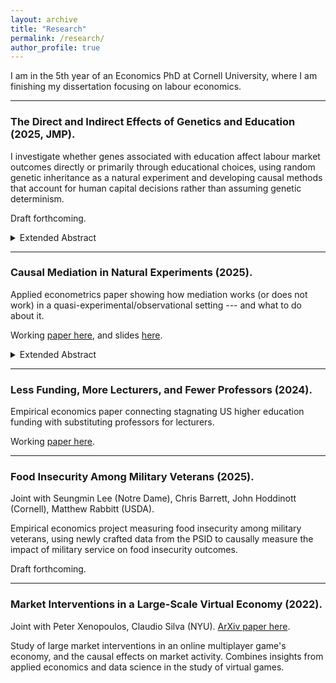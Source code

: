 ```yaml
---
layout: archive
title: "Research"
permalink: /research/
author_profile: true
---
```


I am in the 5th year of an Economics PhD at Cornell University, where I am finishing my dissertation focusing on labour economics.

---

### The Direct and Indirect Effects of Genetics and Education (2025, JMP).

I investigate whether genes associated with education affect labour market outcomes directly or primarily through educational choices, using random genetic inheritance as a natural experiment and developing causal methods that account for human capital decisions rather than assuming genetic determinism.

Draft forthcoming.

<details style="text-align: justify">
    <summary> Extended Abstract </summary>
    Recent genetic research has shown that genes matter for education and labour market outcomes, but has little to say on the economic mechanisms beneath these findings.
    I use plausibly random deviation from parents as a natural experiment for the Education PolyGenic Index (Ed PGI) to estimate causal effects of genes associated with years of education, using data from the UK Biobank.
    I then decompose these genetic effects into a direct genetic effect and indirect education pathway using a causal mediation framework that allows for selection-into-education, using multiple UK university openings in the 1960s as instruments for higher education attendance. 
    The Ed PGI increases labour market earnings through higher education attendance, with direct genetic effects indistinguishable from zero --- contradicting previous speculation that education-linked genes independently increase intelligence or other labour market traits.
    Education linked genes are more about returns to higher education, and less about direct genetic effects.
    These findings reframe social science genetics by shifting focus from asking ''if genes matter'' to ''how genes matter'' --- not as deterministic forces, but as factors that influence human capital decisions within institutional constraints.
    By using causal methods that explicitly account for individual choice, rather than assuming genetic determinism, this research provides a richer understanding of how biological inheritance, personal agency, and institutional structures interact to shape labour market inequality.
</details>

---

### Causal Mediation in Natural Experiments (2025).

Applied econometrics paper showing how mediation works (or does not work) in a quasi-experimental/observational setting --- and what to do about it.

Working [paper here](https://raw.githubusercontent.com/shoganhennessy/mediation-natural-experiment/main/mediation-natural-experiment-2025.pdf), and slides [here](https://raw.githubusercontent.com/shoganhennessy/mediation-natural-experiment/main/presentation-2025.pdf).

<details style="text-align: justify">
    <summary> Extended Abstract </summary>
    Natural experiments are a cornerstone of applied economics, providing settings for estimating causal effects with a compelling argument for treatment ignorability.
    Applied researchers often investigate mechanisms behind treatment effects by controlling for a mediator of interest, alluding to Causal Mediation (CM) methods for estimating direct and indirect effects (CM effects).
    This approach to investigating mechanisms unintentionally assumes the mediator is quasi-randomly assigned --- in addition to quasi-random assignment of the initial treatment.
    Individuals' choice to take (or refuse) a mediator based on costs and benefits is inconsistent with this assumption, suggesting in-practice estimates of CM effects are biased in natural experiment settings.
    I solve for these explicit bias terms, which imitate classical selection bias for average causal effects and crowd out inference on direct and indirect effects, and consider an alternative approach to credibly estimate CM effects.
    The approach uses a control function adjustment, pertinent for when selection-into-mediator is driven by unobserved costs and benefits, and relies on instrumental variation in mediator take-up cost.
    Simulations confirm that this method corrects for selection bias in conventional CM estimates, providing both parametric and semi-parametric methods.
    This approach gives applied researchers an alternative method to estimate CM effects when they can only establish a credible argument for quasi-random assignment of the initial treatment, and not a mediator, as is common in natural experiments.
</details>

---

### Less Funding, More Lecturers, and Fewer Professors (2024).

Empirical economics paper connecting stagnating US higher education funding with substituting professors for lecturers.

Working [paper here](https://raw.githubusercontent.com/shoganhennessy/state-funding-faculty/main/state-funding-faculty-2024.pdf).

---

### Food Insecurity Among Military Veterans (2025).

Joint with Seungmin Lee (Notre Dame), Chris Barrett, John Hoddinott (Cornell), Matthew Rabbitt (USDA).

Empirical economics project measuring food insecurity among military veterans, using newly crafted data from the PSID to causally measure the impact of military service on food insecurity outcomes.

Draft forthcoming.

---

### Market Interventions in a Large-Scale Virtual Economy (2022).

Joint with Peter Xenopoulos, Claudio Silva (NYU).
[ArXiv paper here](https://doi.org/10.48550/arXiv.2210.07970).

Study of large market interventions in an online multiplayer game's economy, and the causal effects on market activity.
Combines insights from applied economics and data science in the study of virtual games.
